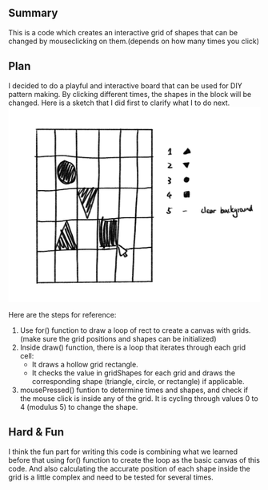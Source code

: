 ## Summary
This is a code which creates an interactive grid of shapes that can be changed by mouseclicking on them.(depends on how many times you click)

## Plan
I decided to do a playful and interactive board that can be used for DIY pattern making. By clicking different times, the shapes in the block will be changed. Here is a sketch that I did first to clarify what I to do next.
![Sketch](./CanvasSketch.jpg)

Here are the steps for reference:
1. Use for() function to draw a loop of rect to create a canvas with grids.(make sure the grid positions and shapes can be initialized)
2. Inside draw() function, there is a loop that iterates through each grid cell:
   - It draws a hollow grid rectangle.
   - It checks the value in gridShapes for each grid and draws the corresponding shape (triangle, circle, or rectangle) if applicable.
3. mousePressed() funtion to determine times and shapes, and check if the mouse click is inside any of the grid. It is cycling through values 0 to 4 (modulus 5) to change the shape.

## Hard & Fun
I think the fun part for writing this code is combining what we learned before that using for() function to create the loop as the basic canvas of this code. And also calculating the accurate position of each shape inside the grid is a little complex and need to be tested for several times.